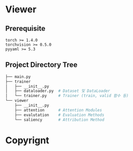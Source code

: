 # Viewer

## Prerequisite

```
torch >= 1.4.0
torchvision >= 0.5.0
pyyaml >= 5.3

```

## Project Directory Tree

```bash
├── main.py
├── trainer
│   ├── __init__.py
│   ├── dataloader.py  # Dataset 및 DataLoader
│   └── trainer.py     # Trainer (train, valid 함수 등)
└── viewer
    ├── __init__.py
    ├── attention      # Attention Modules
    ├── evalutation    # Evaluation Methods
    └── saliency       # Attribution Method
```

# Copyrignt
